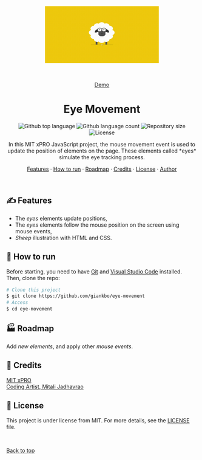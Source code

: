 <div align="center" id="top"> 
  <img src="./images/sheep.gif" alt="Eye Movement" width="300" height="150"/>

&#xa0;

<a href="https://giankbo.github.io/eye-movement/" target="blank">Demo</a>

</div>

<h1 align="center">Eye Movement</h1>

<p align="center">
  <img alt="Github top language" src="https://img.shields.io/github/languages/top/giankbo/eye-movement?color=blue">

  <img alt="Github language count" src="https://img.shields.io/github/languages/count/giankbo/eye-movement?color=blue">

  <img alt="Repository size" src="https://img.shields.io/github/repo-size/giankbo/eye-movement?color=blue">

  <img alt="License" src="https://img.shields.io/github/license/giankbo/eye-movement?color=brightgreen">
</p>

<p align="center" markdown="1">
  In this MIT xPRO JavaScript project, the mouse movement event is used to update the position of elements on the page. These elements called *eyes* simulate the     eye tracking process.
</p>

<p align="center">
   <a href="#writing_hand-features">Features</a>
   ·
   <a href="#checkered_flag-how-to-run">How to run</a>
   ·
   <a href="#factory-roadmap">Roadmap</a>
   ·
   <a href="#handshake-credits">Credits</a>
   ·
   <a href="#memo-license">License</a>
   ·
   <a href="https://github.com/giankbo" target="blank">Author</a>
</p>

<br>

## :writing_hand: Features

- The *eyes* elements update positions,
- The *eyes* elements follow the mouse position on the screen using mouse events,
- *Sheep* illustration with HTML and CSS.

## :checkered_flag: How to run

Before starting, you need to have [Git](https://git-scm.com) and [Visual Studio Code](https://code.visualstudio.com/) installed. Then, clone the repo:

```bash
# Clone this project
$ git clone https://github.com/giankbo/eye-movement
# Access
$ cd eye-movement
```

## :factory: Roadmap

Add *new elements*, and apply other *mouse events*.

## :handshake: Credits

<a href="https://xpro.mit.edu/" target="blank">MIT xPRO</a>\
<a href="https://www.youtube.com/c/CodingArtist" target="blank">Coding Artist, Mitali Jadhavrao</a>

## :memo: License

This project is under license from MIT. For more details, see the [LICENSE](LICENSE.md) file.

&#xa0;

<a href="#top">Back to top</a>
